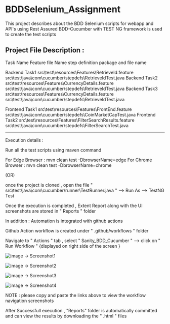 # BDDSelenium_Assignment
This project describes about the BDD Selenium scripts for webapp and API's using Rest Assured
BDD-Cucumber with TEST NG framework is used to create the test scripts 


Project File Description :
-------------------------------------------------------------------------------------------------

Task Name         Feature file Name                                                                   step definition package and file name 

Backend Task1     src\test\resources\Features\RetrieveId.feature                                      src\test\java\com\cucumber\stepdefs\RetrieveIdTest.java
Backend Task2     src\test\resources\Features\CurrencyDetails.feature                                 src\test\java\com\cucumber\stepdefs\RetrieveIdTest.java
Backend Task3     src\test\resources\Features\CurrencyDetails.feature                                 src\test\java\com\cucumber\stepdefs\RetrieveIdTest.java

Frontend Task1    src\test\resources\Features\FrontEnd.feature                                        src\test\java\com\cucumber\stepdefs\CoinMarketCapTest.java
Frontend Task2    src\test\resources\Features\FilterSearchResults.feature                             src\test\java\com\cucumber\stepdefs\FilterSearchTest.java


-------------------------------------------------------------------------------------------------

Execution details : 

Run all the test scripts using maven command 

For Edge Browser    : mvn clean test -DbrowserName=edge
For Chrome Browser  : mvn clean test -DbrowserName=chrome

(OR)

once the project is cloned , open the file " src\test\java\com\cucumber\runner\TestRunner.java " --> Run As --> TestNG Test

Once the execution is completed , Extent Report along with the UI screenshots  are stored in " Reports " folder


In addition : Automation is integrated with github actions 

Github Action workflow is created under  " .github/workflows " folder 

Navigate to  " Actions " tab , select  " Sanity_BDD_Cucumber " --> click on  " Run Workflow " {displayed on right side of the screen }

![image](https://user-images.githubusercontent.com/22152001/200112802-b4393ce4-300b-43e1-88c2-0e50fabb9d9e.png) -> Screenshot1

![image](https://user-images.githubusercontent.com/22152001/200112916-a295023c-b32d-46e3-80e7-d0f0bd48f239.png) -> Screenshot2

![image](https://user-images.githubusercontent.com/22152001/200112947-c34a7417-1371-4b8b-950b-31ea1e114ef5.png) -> Screenshot3

![image](https://user-images.githubusercontent.com/22152001/200112970-a2b70184-2de2-4a92-b8b0-2c85f6752324.png)  -> Screenshot4

NOTE : please copy and paste the links above to view the workflow navigation screenshots  




After Successfull execution , "Reports" folder is automatically committed and can view the results by downloading the " .html " files 





